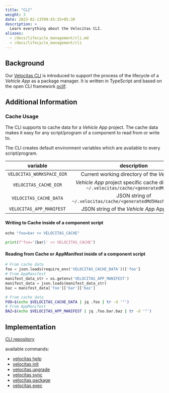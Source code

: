 ```yaml
---
title: "CLI"
weight: 3
date: 2023-02-13T09:43:25+05:30
description: >
  Learn everything about the Velocitas CLI.
aliases:
  - /docs/lifecycle_management/cli.md
  - /docs/lifecycle_management/cli
---
```


## Background

Our [Velocitas CLI](https://github.com/eclipse-velocitas/cli) is introduced to support the process of the lifecycle of a _Vehicle App_ as a package manager.
It is written in TypeScript and based on the open CLI framework [oclif](https://oclif.io/).

## Additional Information

### Cache Usage

The CLI supports to cache data for a _Vehicle App_ project.
The cache data makes it easy for any script/program of a component to read from or write to.

The CLI creates default environment variables which are available to every script/program.

| variable | description |
|:--------:|:--------:|
|`VELOCITAS_WORKSPACE_DIR`| Current working directory of the _Vehicle App_ |
|`VELOCITAS_CACHE_DIR`| _Vehicle App_ project specific cache directory. e.g, `~/.velocitas/cache/<generatedMd5Hash>` |
|`VELOCITAS_CACHE_DATA`| JSON string of `~/.velocitas/cache/<generatedMd5Hash>/cache.json` |
|`VELOCITAS_APP_MANIFEST`| JSON string of the _Vehicle App_ AppManifest |

#### Writing to Cache inside of a component script

```python
echo "foo=bar >> VELOCITAS_CACHE"
```

```python
print(f"foo='{bar}' >> VELOCITAS_CACHE")
```

#### Reading from Cache or AppManifest inside of a component script

```python
# From cache data
foo = json.loads(require_env('VELOCITAS_CACHE_DATA'))['foo']
# From AppManifest
manifest_data_str = os.getenv('VELOCITAS_APP_MANIFEST')
manifest_data = json.loads(manifest_data_str)
baz = manifest_data['foo']['bar']['baz']
```

```bash
# From cache data
FOO=$(echo $VELOCITAS_CACHE_DATA | jq .foo | tr -d '"')
# From AppManifest
BAZ=$(echo $VELOCITAS_APP_MANIFEST | jq .foo.bar.baz | tr -d '"')
```

## Implementation

[CLI repository](https://github.com/eclipse-velocitas/cli)

available commands:

- [velocitas help](https://github.com/eclipse-velocitas/cli#velocitas-help-command)
- [velocitas init](https://github.com/eclipse-velocitas/cli#velocitas-init)
- [velocitas upgrade](https://github.com/eclipse-velocitas/cli#velocitas-upgrade)
- [velocitas sync](https://github.com/eclipse-velocitas/cli#velocitas-sync)
- [velocitas package](https://github.com/eclipse-velocitas/cli#velocitas-package-name)
- [velocitas exec](https://github.com/eclipse-velocitas/cli#velocitas-exec-component-id-args)
